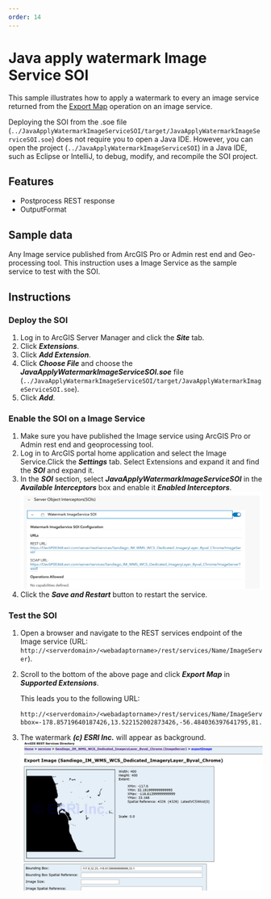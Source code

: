 ```yaml
---
order: 14
---
```


# Java apply watermark Image Service SOI

This sample illustrates how to apply a watermark to every an image service returned from the [Export Map](https://developers.arcgis.com/rest/services-reference/export-map.htm) operation on an image service.

Deploying the SOI from the .soe file (`../JavaApplyWatermarkImageServiceSOI/target/JavaApplyWatermarkImageServiceSOI.soe`) does not require you to open a Java IDE. However, you can open the project (`../JavaApplyWatermarkImageServiceSOI`) in a Java IDE, such as Eclipse or IntelliJ, to debug, modify, and recompile the SOI project.


## Features

* Postprocess REST response
* OutputFormat

## Sample data

Any Image service published from ArcGIS Pro or Admin rest end and Geo-processing tool. This instruction uses a Image Service as the sample service to test with the SOI.

## Instructions

### Deploy the SOI

1. Log in to ArcGIS Server Manager and click the ***Site*** tab.
2. Click ***Extensions***.
3. Click ***Add Extension***.
4. Click ***Choose File*** and choose the ***JavaApplyWatermarkImageServiceSOI.soe*** file (`../JavaApplyWatermarkImageServiceSOI/target/JavaApplyWatermarkImageServiceSOI.soe`).
5. Click ***Add***.

### Enable the SOI on a Image Service

1. Make sure you have published the Image service using ArcGIS Pro or Admin rest end and geoprocessing tool. 
2. Log in to ArcGIS portal home application and select the Image Service.Click the ***Settings*** tab. Select Extensions and expand it and find the ***SOI*** and expand it.
3. In the ***SOI*** section, select ***JavaApplyWatermarkImageServiceSOI*** in the ***Available Interceptors*** box and enable it ***Enabled Interceptors***.
   ![](../../../../images/javasp/javawatermarkimageSOI1.png "Java Apply Watermark Image Service SOI")
4. Click the ***Save and Restart*** button to restart the service.



### Test the SOI

1. Open a browser and navigate to the REST services endpoint of the Image service (URL: `http://<serverdomain>/<webadaptorname>/rest/services/Name/ImageServer`).
2. Scroll to the bottom of the above page and click ***Export Map*** in ***Supported Extensions***.

   This leads you to the following URL:

   ```
   http://<serverdomain>/<webadaptorname>/rest/services/Name/ImageServer/export?bbox=-178.85719640187426,13.522152002873426,-56.484036397641795,81.72479317856566
   ```
3. The watermark ***(c) ESRI Inc.*** will appear as background.
![](../../../../images/javasp/javawatermarkimageSOI2.png "Java Apply Watermark Image Service SOI")
